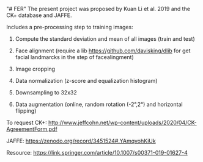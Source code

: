 "# FER" 
The present project was proposed by Kuan Li et al. 2019 and the CK+ database and JAFFE.


Includes a pre-processing step to training images:

1. Compute the standard deviation and mean of all images (train and test)

2. Face alignment (require a lib https://github.com/davisking/dlib for get facial landmarcks in the step of facealingment)

3. Image cropping

4. Data normalization (z-score and equalization histogram)

5. Downsampling to 32x32

6. Data augmentation (online, random rotation (-2°,2°) and horizontal flipping)



To request CK+: http://www.jeffcohn.net/wp-content/uploads/2020/04/CK-AgreementForm.pdf

JAFFE: https://zenodo.org/record/3451524#.YAmqvohKiUk

Resource: https://link.springer.com/article/10.1007/s00371-019-01627-4
